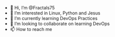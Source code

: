 - 👋 Hi, I’m @Fractals75
- 👀 I’m interested in Linux, Python and Jesus
- 🌱 I’m currently learning DevOps Practices
- 💞️ I’m looking to collaborate on learning DevOps
- 📫 How to reach me 

<!---
Fractals75/Fractals75 is a ✨ special ✨ repository because its `README.md` (this file) appears on your GitHub profile.
You can click the Preview link to take a look at your changes.
--->
